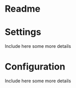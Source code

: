# Readme

# Settings

Include here some more details

# Configuration

Include here some more details